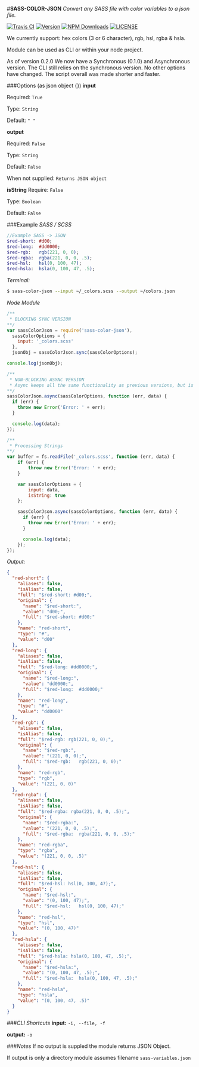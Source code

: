 #**SASS-COLOR-JSON**
*Convert any SASS file with color variables to a json file.*

[![Travis CI](https://img.shields.io/travis/tbremer/sass-color-json.svg?style=flat-square)](https://travis-ci.org/tbremer/sass-color-json)
[![Version](https://img.shields.io/npm/v/sass-color-json.svg?style=flat-square)](https://www.npmjs.com/package/sass-color-json)
[![NPM Downloads](https://img.shields.io/npm/dm/sass-color-json.svg?style=flat-square)](https://www.npmjs.com/package/sass-color-json)
[![LICENSE](https://img.shields.io/npm/l/sass-color-json.svg?style=flat-square)](https://github.com/tbremer/sass-color-json/blob/master/LICENSE)

We currently support:  hex colors (3 or 6 character), rgb, hsl, rgba & hsla.

Module can be used as  CLI or within your node project.

As of version 0.2.0 We now have a Synchronous (0.1.0) and Asynchronous version. The CLI still relies on the synchronous version. No other options have changed. The script overall was made shorter and faster.

###Options (as json object {})
**input**

Required: `True`

Type: `String`

Default: `" "`


**output**

Required: `False`

Type: `String`

Default: `False`

When not supplied: `Returns JSON object`

**isString**
Require: `False`

Type: `Boolean`

Default: `False`


###Example
*SASS / SCSS*
```sass
//Example SASS -> JSON
$red-short: #d00;
$red-long:  #dd0000;
$red-rgb:   rgb(221, 0, 0);
$red-rgba:  rgba(221, 0, 0, .5);
$red-hsl:   hsl(0, 100, 47);
$red-hsla:  hsla(0, 100, 47, .5);
```
*Terminal:*
```bash
$ sass-color-json --input ~/_colors.scss --output ~/colors.json
```

*Node Module*
```javascript
/**
 * BLOCKING SYNC VERSION
**/
var sassColorJson = require('sass-color-json'),
  sassColorOptions = {
    input: '_colors.scss'
  },
  jsonObj = sassColorJson.sync(sassColorOptions);

console.log(jsonObj);

/**
 * NON-BLOCKING ASYNC VERSION
 * Async keeps all the same functionality as previous versions, but is non-blocking.
**/
sassColorJson.async(sassColorOptions, function (err, data) {
  if (err) {
    throw new Error('Error: ' + err);
  }

  console.log(data);
});

/**
 * Processing Strings
**/
var buffer = fs.readFile('_colors.scss', function (err, data) {
    if (err) {
        throw new Error('Error: ' + err);
    }

    var sassColorOptions = {
        input: data,
        isString: true
    };

    sassColorJson.async(sassColorOptions, function (err, data) {
      if (err) {
        throw new Error('Error: ' + err);
      }

      console.log(data);
    });
});
```

*Output:*
```json
{
  "red-short": {
    "aliases": false,
    "isAlias": false,
    "full": "$red-short: #d00;",
    "original": {
      "name": "$red-short:",
      "value": "d00;",
      "full": "$red-short: #d00;"
    },
    "name": "red-short",
    "type": "#",
    "value": "d00"
  },
  "red-long": {
    "aliases": false,
    "isAlias": false,
    "full": "$red-long: #dd0000;",
    "original": {
      "name": "$red-long:",
      "value": "dd0000;",
      "full": "$red-long:  #dd0000;"
    },
    "name": "red-long",
    "type": "#",
    "value": "dd0000"
  },
  "red-rgb": {
    "aliases": false,
    "isAlias": false,
    "full": "$red-rgb: rgb(221, 0, 0);",
    "original": {
      "name": "$red-rgb:",
      "value": "(221, 0, 0);",
      "full": "$red-rgb:   rgb(221, 0, 0);"
    },
    "name": "red-rgb",
    "type": "rgb",
    "value": "(221, 0, 0)"
  },
  "red-rgba": {
    "aliases": false,
    "isAlias": false,
    "full": "$red-rgba: rgba(221, 0, 0, .5);",
    "original": {
      "name": "$red-rgba:",
      "value": "(221, 0, 0, .5);",
      "full": "$red-rgba:  rgba(221, 0, 0, .5);"
    },
    "name": "red-rgba",
    "type": "rgba",
    "value": "(221, 0, 0, .5)"
  },
  "red-hsl": {
    "aliases": false,
    "isAlias": false,
    "full": "$red-hsl: hsl(0, 100, 47);",
    "original": {
      "name": "$red-hsl:",
      "value": "(0, 100, 47);",
      "full": "$red-hsl:   hsl(0, 100, 47);"
    },
    "name": "red-hsl",
    "type": "hsl",
    "value": "(0, 100, 47)"
  },
  "red-hsla": {
    "aliases": false,
    "isAlias": false,
    "full": "$red-hsla: hsla(0, 100, 47, .5);",
    "original": {
      "name": "$red-hsla:",
      "value": "(0, 100, 47, .5);",
      "full": "$red-hsla:  hsla(0, 100, 47, .5);"
    },
    "name": "red-hsla",
    "type": "hsla",
    "value": "(0, 100, 47, .5)"
  }
}
```

###*CLI Shortcuts*
**input:** `-i, --file, -f`

**output:** `-o`


###*Notes*
If no output is suppled the module returns JSON Object.

If output is only a directory module assumes filename `sass-variables.json`
